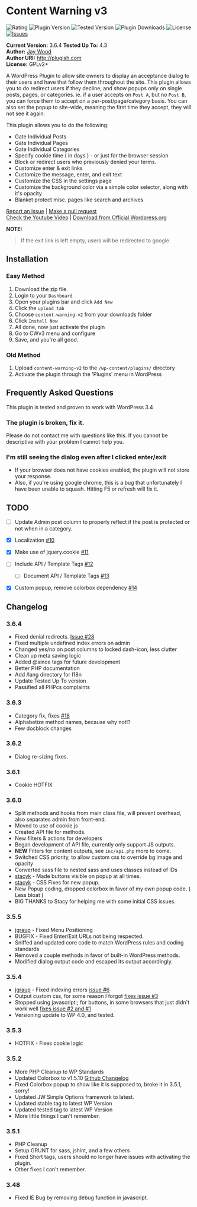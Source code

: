 # Content Warning v3
![Rating](https://img.shields.io/wordpress/plugin/r/content-warning-v2.svg)
![Plugin Version](https://img.shields.io/wordpress/plugin/v/content-warning-v2.svg)
![Tested Version](https://img.shields.io/wordpress/v/content-warning-v2.svg)
![Plugin Downloads](https://img.shields.io/wordpress/plugin/dt/content-warning-v2.svg)
![License](https://img.shields.io/badge/License-GPLv2-orange.svg)
[![Issues](https://img.shields.io/github/issues/JayWood/content-warning-v3.svg)](https://github.com/JayWood/content-warning-v3/issues)

**Current Version:** 3.6.4
**Tested Up To:** 4.3  
**Author:** [Jay Wood](http://github.com/JayWood)   
**Author URI:** http://plugish.com   
**License:** GPLv2+   

A WordPress Plugin to allow site owners to display an acceptance dialog to their users and have that follow them throughout the site.  This plugin allows you to do redirect users if they decline,
and show popups only on single posts, pages, or categories.  ie. if a user accepts on `Post A`, but no `Post B`, you can force them to accept on a per-post/page/category basis.  You can also set
the popup to site-wide, meaning the first time they accept, they will not see it again.

This plugin allows you to do the following:

* Gate Individual Posts
* Gate Individual Pages
* Gate Individual Categories
* Specify cookie time ( in days ) - or just for the browser session
* Block or redirect users who previously denied your terms.
* Customize enter & exit links
* Customize the message, enter, and exit text
* Customize the CSS in the settings page
* Customize the background color via a simple color selector, along with it's opacity
* Blanket protect misc. pages like search and archives


[Report an issue](https://github.com/JayWood/content-warning-v3/issues) | [Make a pull request](https://github.com/JayWood/content-warning-v3/pulls)   
[Check the Youtube Video](https://www.youtube.com/watch?v=0_ZNojpYuwk) | [Download from Official Wordpress.org](http://wordpress.org/plugins/content-warning-v2)

**NOTE:**

> If the exit link is left empty, users will be redirected to google.

## Installation

### Easy Method

1. Download the zip file.
1. Login to your `Dashboard`
1. Open your plugins bar and click `Add New`
1. Click the `upload tab`
1. Choose `content-warning-v2` from your downloads folder
1. Click `Install Now`
1. All done, now just activate the plugin
1. Go to CWv3 menu and configure
1. Save, and you're all good.

### Old Method
1. Upload `content-warning-v2` to the `/wp-content/plugins/` directory
1. Activate the plugin through the 'Plugins' menu in WordPress

## Frequently Asked Questions

This plugin is tested and proven to work with WordPress 3.4

### The plugin is broken, fix it.

Please do not contact me with questions like this.  If you cannot be descriptive with your problem I cannot help you.

### I'm still seeing the dialog even after I clicked enter/exit

* If your browser does not have cookies enabled, the plugin will not store your response.
* Also, if you're using google chrome, this is a bug that unfortunately I have been unable to squash.  Hitting F5 or refresh will fix it.

## TODO
- [ ] Update Admin post column to properly reflect if the post is protected or not when in a category.
- [x] Localization [#10](https://github.com/JayWood/content-warning-v3/issues/10)
- [x] Make use of jquery.cookie [#11](https://github.com/JayWood/content-warning-v3/issues/11)
- [ ] Include API / Template Tags [#12](https://github.com/JayWood/content-warning-v3/issues/12)
	- [ ] Document API / Template Tags [#13](https://github.com/JayWood/content-warning-v3/issues/13)
- [x] Custom popup, remove colorbox dependency [#14](https://github.com/JayWood/content-warning-v3/issues/14)


## Changelog

### 3.6.4
* Fixed denial redirects. [Issue #28](https://github.com/JayWood/content-warning-v3/issues/28)
* Fixed multiple undefined index errors on admin
* Changed yes/no on post columns to locked dash-icon, less clutter
* Clean up meta saving logic
* Added @since tags for future development
* Better PHP documentation
* Add /lang directory for I18n
* Update Tested Up To version
* Passified all PHPcs complaints

### 3.6.3
* Category fix, fixes [#18](https://github.com/JayWood/content-warning-v3/issues/18)
* Alphabetize method names, because why not!?
* Few docblock changes

### 3.6.2
* Dialog re-sizing fixes.

### 3.6.1
* Cookie HOTFIX

### 3.6.0
* Split methods and hooks from main class file, will prevent overhead, also separates admin from front-end.
* Moved to use of cookie.js
* Created API file for methods.
* New filters & actions for developers
* Began development of API file, currently only support JS outputs.
* **NEW** Filters for content outputs, see `inc/api.php` more to come.
* Switched CSS priority, to allow custom css to override bg image and opacity
* Converted sass file to nested sass and uses classes instead of IDs
* [stacyk](https://github.com/stacyk) - Made buttons visible on popup at all times.
* [stacyk](https://github.com/stacyk) - CSS Fixes for new popup.
* New Popup coding, dropped colorbox in favor of my own popup code. ( Less bloat )
* BIG THANKS to Stacy for helping me with some initial CSS issues.

### 3.5.5
* [jgraup](https://github.com/jgraup) - Fixed Menu Positioning
* BUGFIX - Fixed Enter/Exit URLs not being respected.
* Sniffed and updated core code to match WordPress rules and coding standards
* Removed a couple methods in favor of built-in WordPress methods.
* Modified dialog output code and escaped its output accordingly.


### 3.5.4
* [jgraup](https://github.com/jgraup) - Fixed indexing errors [issue #6](https://github.com/JayWood/content-warning-v3/issues/6)
* Output custom css, for some reason I forgot [fixes issue #3](https://github.com/JayWood/content-warning-v3/issues/3)
* Stopped using javascript:; for buttons, in some browsers that just didn't work well [fixes issue #2 and #1](https://github.com/JayWood/content-warning-v3/issues/2)
* Versioning update to WP 4.0, and tested.

### 3.5.3
* HOTFIX - Fixes cookie logic

### 3.5.2
* More PHP Cleanup to WP Standards
* Updated Colorbox to v1.5.10 [Github Changelog](https://github.com/jackmoore/colorbox#changelog)
* Fixed Colorbox popup to show like it is supposed to, broke it in 3.5.1, sorry!
* Updated JW Simple Options framework to latest.
* Updated stable tag to latest WP Version
* Updated tested tag to latest WP Version
* More little things I can't remember.

### 3.5.1
* PHP Cleanup
* Setup GRUNT for sass, jshint, and a few others
* Fixed Short tags, users should no longer have issues with activating the plugin.
* Other fixes I can't remember.

### 3.48
* Fixed IE Bug by removing debug function in javascript.

